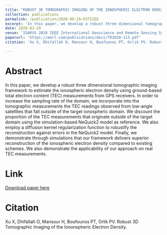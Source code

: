 ```yaml
---
title: "ROBUST 3D TOMOGRAPHIC IMAGING OF THE IONOSPHERIC ELECTRON DENSITY"
collection: publications
permalink: /publication/2020-09-29-R3TIIED
excerpt: 'In this paper, we develop a robust three dimensional tomographic imaging framework to estimate the ionospheric electron density using ground-based total electron content (TEC) measurements from GPS receivers. In order to increase the sampling rate of the domain, we incorporate into the tomographic measurements the TEC readings observed from low-angle satellites that fall outside of the target ionospheric domain. We discount the proportion of the TEC measurements that originate outside of the target domain using the simulation-based NeQuick2 model as reference. We also employ a diffusion kernel regularization function to robustify the reconstruction against errors in the NeQuick2 model. Finally, we demonstrate through simulations that our framework delivers superior reconstruction of the ionospheric electron density compared to existing schemes. We also demonstrate the applicability of our approach on real TEC measurements.'
date: 2020-03-29
venue: 'IGARSS 2020 IEEE International Geoscience and Remote Sensing Symposium (IGARSS)'
paperurl: 'https://merl.com/publications/docs/TR2020-113.pdf'
citation: 'Xu X, Dhifallah O, Mansour H, Boufounos PT, Orlik PV. Robust 3D Tomographic Imaging of the Iononspheric Electron Density.'

---
```

# Abstract
In this paper, we develop a robust three dimensional tomographic imaging framework to estimate the ionospheric electron density using ground-based total electron content (TEC) measurements from GPS receivers. In order to increase the sampling rate of the domain, we incorporate into the tomographic measurements the TEC readings observed from low-angle satellites that fall outside of the target ionospheric domain. We discount the proportion of the TEC measurements that originate outside of the target domain using the simulation-based NeQuick2 model as reference. We also employ a diffusion kernel regularization function to robustify the reconstruction against errors in the NeQuick2 model. Finally, we demonstrate through simulations that our framework delivers superior reconstruction of the ionospheric electron density compared to existing schemes. We also demonstrate the applicability of our approach on real TEC measurements.

# Link
[Download paper here](https://merl.com/publications/docs/TR2020-113.pdf)

# Citation
Xu X, Dhifallah O, Mansour H, Boufounos PT, Orlik PV. Robust 3D Tomographic Imaging of the Iononspheric Electron Density.
